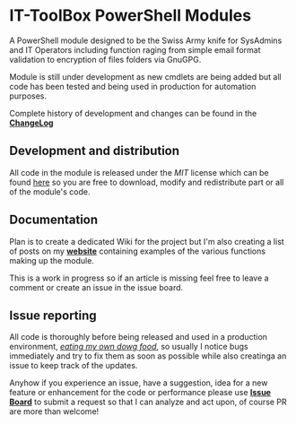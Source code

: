 # IT-ToolBox PowerShell Modules

A PowerShell module designed to be the Swiss Army knife for SysAdmins and IT Operators including function raging from simple email format validation to encryption of files folders via GnuGPG.

Module is still under development as new cmdlets are being added but all code has been tested and being used in production for automation purposes.

Complete history of development and changes can be found in the **[ChangeLog](https://github.com/PsCustomObject/IT-ToolBox/blob/master/CHANGELOG.md)**

## Development and distribution

All code in the module is released under the *MIT* license which can be found [here](https://github.com/PsCustomObject/IT-ToolBox/blob/master/LICENSE) so you are free to download, modify and redistribute part or all of the module's code.

## Documentation

Plan is to create a dedicated Wiki for the project but I'm also creating a list of posts on my **[website](https://PsCustomObject.github.io)** containing examples of the various functions making up the module. 

This is a work in progress so if an article is missing feel free to leave a comment or create an issue in the issue board.

## Issue reporting

All code is thoroughly before being released and used in a production environment, *[eating my own dowg food](https://en.wikipedia.org/wiki/Eating_your_own_dog_food)*, so usually I notice bugs immediately and try to fix them as soon as possible while also creatinga an issue to keep track of the updates. 

Anyhow if you experience an issue, have a suggestion, idea for a new feature or enhancement for the code or performance please use **[Issue Board](https://github.com/PsCustomObject/IT-ToolBox/issues)** to submit a request so that I can analyze and act upon, of course PR are more than welcome!
